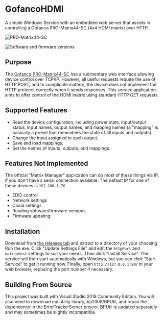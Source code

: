 # GofancoHDMI
A simple Windows Service with an embedded web server that assists in controlling a Gofanco PRO-Matrix44-SC (4x4 HDMI matrix) over HTTP.

![PRO-Matrix44-SC](https://i.imgur.com/c8fEyQs.jpg)

![Software and firmware versions](https://i.imgur.com/x9TJ1nQ.png)

## Purpose

The [Gofanco PRO-Matrix44-SC](http://amzn.com/B07P765D45) has a rudimentary web interface allowing device control over TCP/IP.  However, all useful requests require the use of HTTP POST, and to complicate matters, the device does not implement the HTTP protocol correctly when it sends responses.  This service application aims to offer control of the HDMI matrix using standard HTTP GET requests.

## Supported Features

* Read the device configuration, including power state, input/output status, input names, output names, and mapping names (a "mapping" is basically a preset that remembers the state of all inputs and outputs).
* Change the input assigned to each output.
* Save and load mappings.
* Set the names of inputs, outputs, and mappings.

## Features Not Implemented

The official "Matrix Manager" application can do most of these things via IP, if you don't have a serial connection available.  The default IP for one of these devices is `192.168.1.70`.

* EDID control
* Network settings
* Cloud settings
* Reading software/firmware versions
* Firmware updating

## Installation

Download from [the releases tab](https://github.com/bp2008/GofancoHDMI/releases) and extract to a directory of your choosing.  Run the exe.  Click "Update Settings File" and edit the `httpPort` and `matrixHost` settings to suit your needs.  Then click "Install Service".  The service will then start automatically with Windows, but you can click "Start Service" to get it running now.  Finally, open `http://127.0.0.1:80/` in your web browser, replacing the port number if necessary.

## Building From Source

This project was built with Visual Studio 2019 Community Edition. You will also need to download my utility library, bp2008/BPUtil, and repair the dependency in the ErrorTrackerServer project. BPUtil is updated separately and may sometimes be slightly incompatible.
